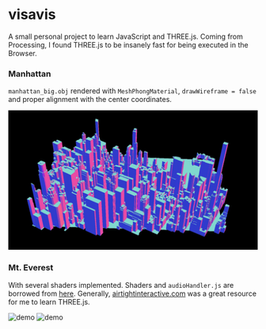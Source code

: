 # visavis
A small personal project to learn JavaScript and THREE.js. Coming from Processing, I found THREE.js to be insanely fast for being executed in the Browser.

### Manhattan 
`manhattan_big.obj` rendered with `MeshPhongMaterial`, `drawWireframe = false` and proper alignment with the center coordinates.

![demo](assets/3.gif)

### Mt. Everest 
With several shaders implemented. Shaders and `audioHandler.js` are borrowed from [here](https://www.airtightinteractive.com/demos/js/badtvshader/). Generally, [airtightinteractive.com](https://www.airtightinteractive.com/2013/10/making-audio-reactive-visuals/) was a great resource for me to learn THREE.js. 

![demo](assets/1.gif)
![demo](assets/2.gif)
